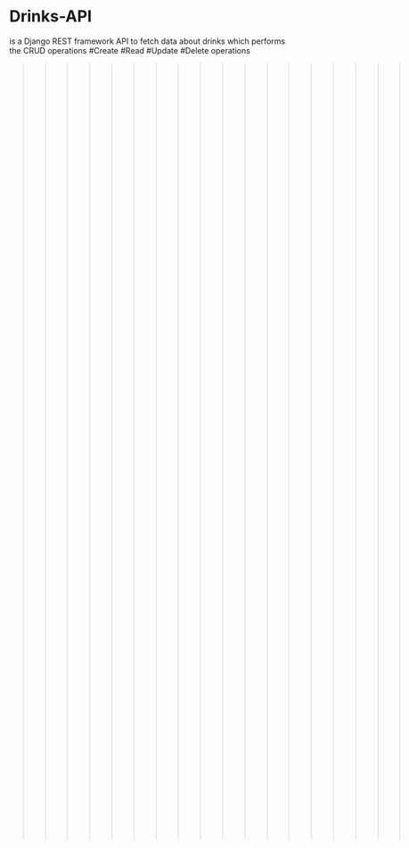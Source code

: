 # Drinks-API
is a Django REST framework API to fetch data about drinks
which performs the CRUD operations
#Create #Read #Update #Delete operations



>>>>>>>>>>>>>>>>>>>DOCUMENTATION COMING SOON <<<<<<<<<<<<<<<<<<<<<<<<<<<
[scrnli_2_26_2024_11-41-30 PM.webm](https://github.com/NgothoHarrison/Drinks-API/assets/113780705/5ee82989-ba21-40e2-8acc-6875a2167cc5)
